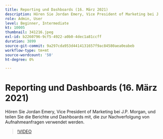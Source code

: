 ```yaml
---
title: Reporting und Dashboards (16. März 2021)
description: Hören Sie Jordan Emery, Vice President of Marketing bei J.P. Morgan, und teilen Sie die Berichte und Dashboards mit, die zur Nachverfolgung von Aufnahmeanfragen verwendet werden.
role: Admin, User
level: Beginner, Intermediate
kt: 10005
thumbnail: 341216.jpeg
exl-id: b2260796-9cf5-4922-a0b0-4dec1a81ccff
duration: 3899
source-git-commit: 9a297cda953d4414131657f9ac84580aea0eabeb
workflow-type: tm+mt
source-wordcount: '50'
ht-degree: 0%

---
```


# Reporting und Dashboards (16. März 2021)

Hören Sie Jordan Emery, Vice President of Marketing bei J.P. Morgan, und teilen Sie die Berichte und Dashboards mit, die zur Nachverfolgung von Aufnahmeanfragen verwendet werden.

>[!VIDEO](https://video.tv.adobe.com/v/341216/?quality=12&learn=on)
